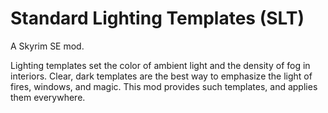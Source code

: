 # Standard Lighting Templates (SLT)

A Skyrim SE mod.

Lighting templates set the color of ambient light and the density of fog in
interiors. Clear, dark templates are the best way to emphasize the light of
fires, windows, and magic. This mod provides such templates, and applies them
everywhere.
